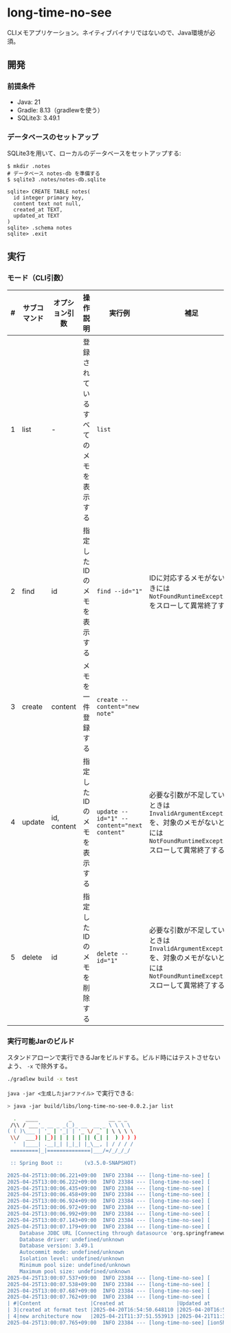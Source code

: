 # long-time-no-see

CLIメモアプリケーション。ネイティブバイナリではないので、Java環境が必須。

## 開発

### 前提条件

- Java: 21
- Gradle: 8.13（gradlewを使う）
- SQLite3: 3.49.1

### データベースのセットアップ

SQLite3を用いて、ローカルのデータベースをセットアップする:

```
$ mkdir .notes
# データベース notes-db を準備する
$ sqlite3 .notes/notes-db.sqlite

sqlite> CREATE TABLE notes(
  id integer primary key,
  content text not null,
  created_at TEXT,
  updated_at TEXT
)
sqlite> .schema notes
sqlite> .exit
```

## 実行

### モード（CLI引数）

| # | サブコマンド | オプション引数     | 操作説明               | 実行例                                        | 補足                                                                                               |
|---|--------|-------------|--------------------|--------------------------------------------|--------------------------------------------------------------------------------------------------|
| 1 | list   | -           | 登録されているすべてのメモを表示する | `list`                                     |
| 2 | find   | id          | 指定したIDのメモを表示する     | `find --id="1"`                            | IDに対応するメモがないときには `NotFoundRuntimeException` をスローして異常終了する                                         |
| 3 | create | content     | メモを一件登録する          | `create --content="new note"`              |                                                                                                  |
| 4 | update | id, content | 指定したIDのメモを表示する     | `update --id="1" --content="next content"` | 必要な引数が不足しているときは `InvalidArgumentException` を、対象のメモがないときには `NotFoundRuntimeException` スローして異常終了する |
| 5 | delete | id          | 指定したIDのメモを削除する     | `delete --id="1"`                          | 必要な引数が不足しているときは `InvalidArgumentException` を、対象のメモがないときには `NotFoundRuntimeException` スローして異常終了する |

### 実行可能Jarのビルド

スタンドアローンで実行できるJarをビルドする。ビルド時にはテストさせないよう、 `-x` で除外する。

```bash
./gradlew build -x test
```

`java -jar <生成したjarファイル>` で実行できる:

```bash
> java -jar build/libs/long-time-no-see-0.0.2.jar list

  .   ____          _            __ _ _
 /\\ / ___'_ __ _ _(_)_ __  __ _ \ \ \ \
( ( )\___ | '_ | '_| | '_ \/ _` | \ \ \ \
 \\/  ___)| |_)| | | | | || (_| |  ) ) ) )
  '  |____| .__|_| |_|_| |_\__, | / / / /
 =========|_|==============|___/=/_/_/_/

 :: Spring Boot ::       (v3.5.0-SNAPSHOT)

2025-04-25T13:00:06.221+09:00  INFO 23384 --- [long-time-no-see] [           main] i.g.s.l.LongTimeNoSeeApplication         : Starting LongTimeNoSeeApplication v0.0.2 using Java 21.0.6 with PID 23384 (/Users/SimonNozaki/workspace/project/apps/long-time-no-see/build/libs/long-time-no-see-0.0.2.jar started by SimonNozaki in /Users/SimonNozaki/workspace/project/apps/long-time-no-see)
2025-04-25T13:00:06.222+09:00  INFO 23384 --- [long-time-no-see] [           main] i.g.s.l.LongTimeNoSeeApplication         : No active profile set, falling back to 1 default profile: "default"
2025-04-25T13:00:06.435+09:00  INFO 23384 --- [long-time-no-see] [           main] .s.d.r.c.RepositoryConfigurationDelegate : Bootstrapping Spring Data JPA repositories in DEFAULT mode.
2025-04-25T13:00:06.458+09:00  INFO 23384 --- [long-time-no-see] [           main] .s.d.r.c.RepositoryConfigurationDelegate : Finished Spring Data repository scanning in 19 ms. Found 1 JPA repository interface.
2025-04-25T13:00:06.924+09:00  INFO 23384 --- [long-time-no-see] [           main] o.hibernate.jpa.internal.util.LogHelper  : HHH000204: Processing PersistenceUnitInfo [name: default]
2025-04-25T13:00:06.972+09:00  INFO 23384 --- [long-time-no-see] [           main] org.hibernate.Version                    : HHH000412: Hibernate ORM core version 6.6.13.Final
2025-04-25T13:00:06.992+09:00  INFO 23384 --- [long-time-no-see] [           main] o.h.c.internal.RegionFactoryInitiator    : HHH000026: Second-level cache disabled
2025-04-25T13:00:07.143+09:00  INFO 23384 --- [long-time-no-see] [           main] o.s.o.j.p.SpringPersistenceUnitInfo      : No LoadTimeWeaver setup: ignoring JPA class transformer
2025-04-25T13:00:07.179+09:00  INFO 23384 --- [long-time-no-see] [           main] org.hibernate.orm.connections.pooling    : HHH10001005: Database info:
	Database JDBC URL [Connecting through datasource 'org.springframework.jdbc.datasource.DriverManagerDataSource@540a903b']
	Database driver: undefined/unknown
	Database version: 3.49.1
	Autocommit mode: undefined/unknown
	Isolation level: undefined/unknown
	Minimum pool size: undefined/unknown
	Maximum pool size: undefined/unknown
2025-04-25T13:00:07.537+09:00  INFO 23384 --- [long-time-no-see] [           main] o.h.e.t.j.p.i.JtaPlatformInitiator       : HHH000489: No JTA platform available (set 'hibernate.transaction.jta.platform' to enable JTA platform integration)
2025-04-25T13:00:07.538+09:00  INFO 23384 --- [long-time-no-see] [           main] j.LocalContainerEntityManagerFactoryBean : Initialized JPA EntityManagerFactory for persistence unit 'default'
2025-04-25T13:00:07.687+09:00  INFO 23384 --- [long-time-no-see] [           main] i.g.s.l.LongTimeNoSeeApplication         : Started LongTimeNoSeeApplication in 1.665 seconds (process running for 1.919)
2025-04-25T13:00:07.762+09:00  INFO 23384 --- [long-time-no-see] [           main] i.g.s.longtimenosee.domain.note.UseCase  : 2 records found:
| #|Content                |Created at                 |Updated at                 |
| 3|created at format test |2025-04-20T16:54:50.648110 |2025-04-20T16:54:50.648110 |
| 4|new architecture now   |2025-04-21T11:37:51.553913 |2025-04-21T11:37:51.553913 |
2025-04-25T13:00:07.765+09:00  INFO 23384 --- [long-time-no-see] [ionShutdownHook] j.LocalContainerEntityManagerFactoryBean : Closing JPA EntityManagerFactory for persistence unit 'default'
```
